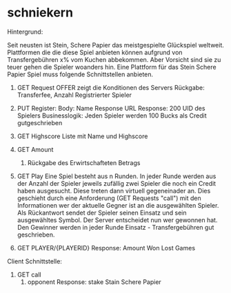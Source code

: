 # schniekern

Hintergrund:

Seit neusten ist Stein, Schere Papier das meistgespielte  Glückspiel weltweit. Plattformen die die diese Spiel anbieten können aufgrund von Transfergebühren x% vom Kuchen abbekommen. Aber Vorsicht sind sie zu teuer gehen die Spieler woanders hin. Eine Plattform für das Stein Schere Papier Spiel muss folgende Schnittstellen anbieten.

1. GET Request OFFER zeigt die Konditionen des Servers
            Rückgabe: Transferfee, Anzahl Registrierter Spieler
2. PUT Register:
            Body: 
		  Name
		  Response URL
	Response: 200
		 UID des Spielers
	Businesslogik:
	        Jeden Spieler werden 100 Bucks als Credit gutgeschrieben
3. GET Highscore
                 Liste mit Name und Highscore
4. GET Amount
	1. Rückgabe des Erwirtschafteten Betrags
5. GET Play
	   Eine Spiel besteht aus n Runden.
	   In jeder Runde werden aus der Anzahl der Spieler jeweils zufällig zwei Spieler die noch ein Credit haben ausgesucht. Diese treten dann virtuell gegeneinader an. Dies geschieht durch eine Anforderung (GET Requests "call") mit den Informationen wer der aktuelle Gegner ist an die ausgewählten Spieler. Als Rückantwort sendet der Spieler seinen Einsatz und sein ausgewähltes Symbol. Der Server entscheidet nun wer gewonnen hat. Den Gewinner werden in jeder Runde Einsatz - Transfergebühren gut geschrieben. 
	
6. GET PLAYER/{PLAYERID}
	   Response:
	     Amount
	     Won
	     Lost
	     Games 

	
Client Schnittstelle:
1. GET call
	1. opponent
             Response:
		stake
		Stain Schere Papier
